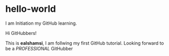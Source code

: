 # hello-world
I am Initiation my GitHub learning.

Hi GitHubbers!

This is **ealshamsi**, I am follwing my first GitHub tutorial.
Looking forward to be a *PROFESSIONAL* GitHubber

